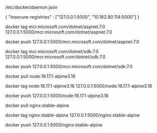 /etc/docker/daemon.json

{
    "insecure-registries" : ["127.0.0.1:5000", "10.162.80.114:5000"]
}


docker tag mcr.microsoft.com/dotnet/aspnet:7.0 127.0.0.1:5000/mcr.microsoft.com/dotnet/aspnet:7.0

docker push 127.0.0.1:5000/mcr.microsoft.com/dotnet/aspnet:7.0

docker tag mcr.microsoft.com/dotnet/sdk:7.0 127.0.0.1:5000/mcr.microsoft.com/dotnet/sdk:7.0

docker push 127.0.0.1:5000/mcr.microsoft.com/dotnet/sdk:7.0

docker pull node:16.17.1-alpine3.16

docker tag node:16.17.1-alpine3.16 127.0.0.1:5000/node:16.17.1-alpine3.16

docker push 127.0.0.1:5000/node:16.17.1-alpine3.16


docker pull nginx:stable-alpine

docker tag nginx:stable-alpine 127.0.0.1:5000/nginx:stable-alpine

docker push 127.0.0.1:5000/nginx:stable-alpine